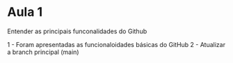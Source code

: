 # Aula 1
Entender as principais funconalidades do Github

1 - Foram apresentadas as funcionaloidades básicas do GitHub
2 - Atualizar a branch principal (main)
